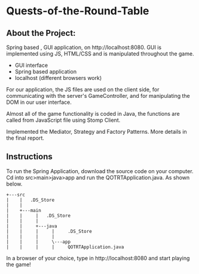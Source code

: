 # Quests-of-the-Round-Table
## About the Project:   
Spring based , GUI application, on http://localhost:8080. GUI is implemented using JS, HTML/CSS and is manipulated throughout the game.   
- GUI interface   
- Spring based application  
- localhost (different browsers work)   

For our application, the JS files are used on the client side, for communicating with the server's GameController, and for manipulating the DOM in our user interface.  

Almost all of the game functionality is coded in Java, the functions are called from JavaScript file using Stomp Client.  

Implemented the Mediator, Strategy and Factory Patterns. More details in the final report.  

## Instructions  
To run the Spring Application, download the source code on your computer.  
Cd into src>main>java>app and run the  QOTRTApplication.java. As shown below. 
 
    +---src   
    |    |   .DS_Store 
    |    |     
    |    +---main  
    |    |     |   .DS_Store 
    |    |     |       
    |    |     +---java  
    |    |     |     |     .DS_Store   
    |    |     |     |         
    |    |     |     \---app 
    |    |     |     |     QOTRTApplication.java      
      
In a browser of your choice, type in http://localhost:8080 and start playing the game!    


